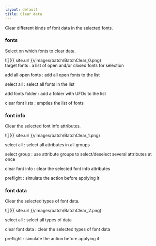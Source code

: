 ```yaml
---
layout: default
title: Clear data
---
```


Clear different kinds of font data in the selected fonts.

### fonts

Select on which fonts to clear data.

<div class='row'>

<div class='col' markdown='1'>
![]({{ site.url }}/images/batch/BatchClear_0.png)
</div>

<div class='col' markdown='1'>
target fonts
: a list of open and/or closed fonts for selection

add all open fonts
: add all open fonts to the list

select all
: select all fonts in the list

add fonts folder
: add a folder with UFOs to the list

clear font lists
: empties the list of fonts
</div>

</div>

### font info

Clear the selected font info attributes.

<div class='row'>

<div class='col' markdown='1'>
![]({{ site.url }}/images/batch/BatchClear_1.png)
</div>

<div class='col' markdown='1'>

select all
: select all attributes in all groups

select group
: use attribute groups to select/deselect several attributes at once

clear font info
: clear the selected font info attributes

preflight
: simulate the action before applying it
</div>

</div>

### font data

Clear the selected types of font data.

<div class='row'>

<div class='col' markdown='1'>

![]({{ site.url }}/images/batch/BatchClear_2.png)
</div>

<div class='col' markdown='1'>
select all
: select all types of data

clear font data
: clear the selected types of font data

preflight
: simulate the action before applying it
</div>

</div>
